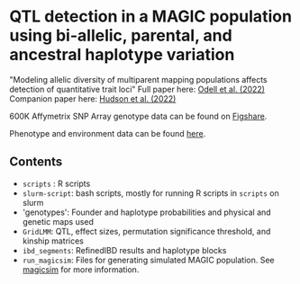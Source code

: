 # QTL detection in a MAGIC population using bi-allelic, parental, and ancestral haplotype variation

"Modeling allelic diversity of multiparent mapping populations affects detection of quantitative trait loci"
Full paper here: [Odell et al. (2022)](https://academic.oup.com/g3journal/article/12/3/jkac011/6509518)
Companion paper here: [Hudson et al. (2022)](https://academic.oup.com/g3journal/article/12/3/jkac013/6520465)

600K Affymetrix SNP Array genotype data can be found on [Figshare](https://figshare.com/articles/dataset/Biogemma_BALANCE_MAGIC_600K_SNP_Genotype_Data/14903262).

Phenotype and environment data can be found [here](https://figshare.com/s/5ee8337defdef63b04ce).

## Contents

- `scripts` : R scripts
- `slurm-script`: bash scripts, mostly for running R scripts in `scripts` on slurm
- 'genotypes': Founder and haplotype probabilities and physical and genetic maps used
- `GridLMM`: QTL, effect sizes, permutation significance threshold, and kinship matrices
- `ibd_segments`: RefinedIBD results and haplotype blocks
- `run_magicsim`: Files for generating simulated MAGIC population. See [magicsim](https://github.com/sarahodell/magicsim) for more information.
